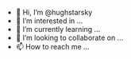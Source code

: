 - 👋 Hi, I’m @hughstarsky
- 👀 I’m interested in ...
- 🌱 I’m currently learning ...
- 💞️ I’m looking to collaborate on ...
- 📫 How to reach me ...

<!---
hughstarsky/hughstarsky is a ✨ special ✨ repository because its `README.md` (this file) appears on your GitHub profile.
You can click the Preview link to take a look at your changes.
--->
